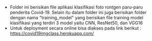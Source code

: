 - Folder ini berisikan file aplikasi klasifikasi foto rontgen paru-paru penderita Covid-19. Selain itu dalam folder ini juga berisikan folder dengan nama "training_model" yang berisikan file training model klasifikasi yang terdiri 3 model yaitu CNN, ResNet50, dan VGG16
-  Untuk deployment secara online bisa diakses pada link berikut : https://covid19imgclass.herokuapp.com/
